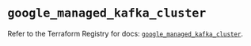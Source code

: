 # `google_managed_kafka_cluster`

Refer to the Terraform Registry for docs: [`google_managed_kafka_cluster`](https://registry.terraform.io/providers/hashicorp/google/6.36.0/docs/resources/managed_kafka_cluster).
